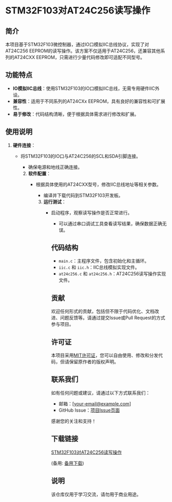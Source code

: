 # STM32F103对AT24C256读写操作

## 简介

本项目基于STM32F103微控制器，通过IO口模拟IIC总线协议，实现了对AT24C256 EEPROM的读写操作。该方案不仅适用于AT24C256，还兼容其他系列的AT24CXX EEPROM，只需进行少量代码修改即可适配不同型号。

## 功能特点

- **IO模拟IIC总线**：使用STM32F103的IO口模拟IIC总线，无需专用硬件IIC外设。
- **兼容性**：适用于不同系列的AT24CXx EEPROM，具有良好的兼容性和可扩展性。
- **易于修改**：代码结构清晰，便于根据具体需求进行修改和扩展。

## 使用说明

1. **硬件连接**：
   - 将STM32F103的IO口与AT24C256的SCL和SDA引脚连接。
      - 确保电源和地线正确连接。

      2. **软件配置**：
         - 根据具体使用的AT24CXX型号，修改IIC总线地址等相关参数。
            - 编译并下载代码到STM32F103开发板。

            3. **运行测试**：
               - 启动程序，观察读写操作是否正常进行。
                  - 可以通过串口调试工具查看读写结果，确保数据正确无误。

                  ## 代码结构

                  - `main.c`：主程序文件，包含初始化和主循环。
                  - `iic.c` 和 `iic.h`：IIC总线模拟实现文件。
                  - `at24c256.c` 和 `at24c256.h`：AT24C256读写操作实现文件。

                  ## 贡献

                  欢迎任何形式的贡献，包括但不限于代码优化、文档改进、问题反馈等。请通过提交Issue或Pull Request的方式参与项目。

                  ## 许可证

                  本项目采用[MIT许可证](LICENSE)，您可以自由使用、修改和分发代码，但请保留原作者的版权声明。

                  ## 联系我们

                  如有任何问题或建议，请通过以下方式联系我们：

                  - 邮箱：[your-email@example.com]
                  - GitHub Issue：[项目Issue页面](https://github.com/your-repo/issues)

                  感谢您的关注和支持！

                  ## 下载链接
                  [STM32F103对AT24C256读写操作](https://pan.quark.cn/s/06740d5aab85) 

                  (备用: [备用下载](https://pan.baidu.com/s/1UzhlRvuXttYTY3l1QQe9fg?pwd=1234))

                  ## 说明

                  该仓库仅用于学习交流，请勿用于商业用途。
